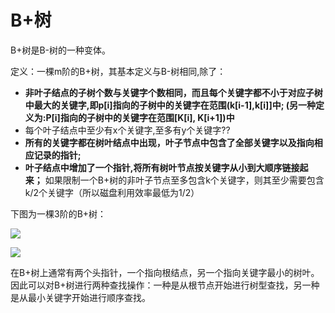 # B+树
B+树是B-树的一种变体。

定义：一棵m阶的B+树，其基本定义与B-树相同,除了：
- **非叶子结点的子树个数与关键字个数相同，而且每个关键字都不小于对应子树中最大的关键字,即p[i]指向的子树中的关键字在范围(k[i-1],k[i]]中; (另一种定义为:P[i]指向的子树中的关键字在范围[K[i], K[i+1])中**
- 每个叶子结点中至少有x个关键字,至多有y个关键字??
- **所有的关键字都在树叶结点中出现，叶子节点中包含了全部关键字以及指向相应记录的指针;**
- **叶子结点中增加了一个指针,将所有树叶节点按关键字从小到大顺序链接起来；**
如果限制一个B+树的非叶子节点至多包含k个关键字，则其至少需要包含k/2个关键字（所以磁盘利用效率最低为1/2）

下图为一棵3阶的B+树：

![](https://github.com/BrentHuang/code_kata/blob/master/data_structrue/b++_tree.jpg)

![](https://github.com/BrentHuang/code_kata/blob/master/data_structrue/b++_tree2.jpg)

在B+树上通常有两个头指针，一个指向根结点，另一个指向关键字最小的树叶。因此可以对B+树进行两种查找操作：一种是从根节点开始进行树型查找，另一种是从最小关键字开始进行顺序查找。


